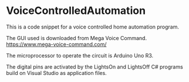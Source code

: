 # VoiceControlledAutomation

This is a code snippet for a voice controlled home automation program.

The GUI used is downloaded from Mega Voice Command.
https://www.mega-voice-command.com/

The microprocessor to operate the circuit is Arduino Uno R3.

The digital pins are activated by the LightsOn and LightsOff C# programs build on Visual Studio as application files.
